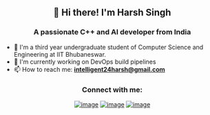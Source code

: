 <div align="center">
  <h2 align = "center"> 👋 Hi there! I'm Harsh Singh </h2>
</div>

<h3 align="center">A passionate C++ and AI developer from India</h3>

- :star2: I'm a third year undergraduate student of Computer Science and Engineering at IIT Bhubaneswar.
- 🔭 I'm currently working on DevOps build pipelines
- 📫 How to reach me: **intelligent24harsh@gmail.com**

<h3 align="center">Connect with me:</h3>
<div align="center">

[![image](https://img.shields.io/badge/LinkedIn-0077B5?style=for-the-badge&logo=linkedin&logoColor=white)](https://www.linkedin.com/in/harsh-singh-jadon-55ab4519a/)
[![image](https://img.shields.io/badge/Twitter-1DA1F2?style=for-the-badge&logo=twitter&logoColor=white)](https://twitter.com/harshsjadon)
[![image](https://img.shields.io/badge/Gmail-D14836?style=for-the-badge&logo=gmail&logoColor=white)](mailto:intelligent24harsh@gmail.com)
  
</div>
